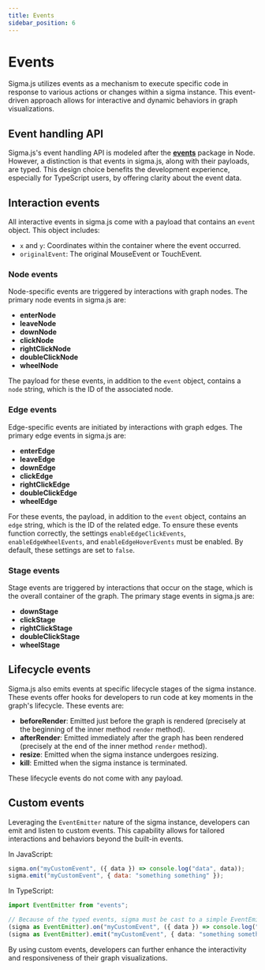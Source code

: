 ```yaml
---
title: Events
sidebar_position: 6
---
```


# Events

Sigma.js utilizes events as a mechanism to execute specific code in response to various actions or changes within a sigma instance. This event-driven approach allows for interactive and dynamic behaviors in graph visualizations.

## Event handling API

Sigma.js's event handling API is modeled after the **[events](https://www.npmjs.com/package/events)** package in Node. However, a distinction is that events in sigma.js, along with their payloads, are typed. This design choice benefits the development experience, especially for TypeScript users, by offering clarity about the event data.

## Interaction events

All interactive events in sigma.js come with a payload that contains an `event` object. This object includes:

- `x` and `y`: Coordinates within the container where the event occurred.
- `originalEvent`: The original MouseEvent or TouchEvent.

### Node events

Node-specific events are triggered by interactions with graph nodes. The primary node events in sigma.js are:

- **enterNode**
- **leaveNode**
- **downNode**
- **clickNode**
- **rightClickNode**
- **doubleClickNode**
- **wheelNode**

The payload for these events, in addition to the `event` object, contains a `node` string, which is the ID of the associated node.

### Edge events

Edge-specific events are initiated by interactions with graph edges. The primary edge events in sigma.js are:

- **enterEdge**
- **leaveEdge**
- **downEdge**
- **clickEdge**
- **rightClickEdge**
- **doubleClickEdge**
- **wheelEdge**

For these events, the payload, in addition to the `event` object, contains an `edge` string, which is the ID of the related edge. To ensure these events function correctly, the settings `enableEdgeClickEvents`, `enableEdgeWheelEvents`, and `enableEdgeHoverEvents` must be enabled. By default, these settings are set to `false`.

### Stage events

Stage events are triggered by interactions that occur on the stage, which is the overall container of the graph. The primary stage events in sigma.js are:

- **downStage**
- **clickStage**
- **rightClickStage**
- **doubleClickStage**
- **wheelStage**

## Lifecycle events

Sigma.js also emits events at specific lifecycle stages of the sigma instance. These events offer hooks for developers to run code at key moments in the graph's lifecycle. These events are:

- **beforeRender**: Emitted just before the graph is rendered (precisely at the beginning of the inner method `render` method).
- **afterRender**: Emitted immediately after the graph has been rendered (precisely at the end of the inner method `render` method).
- **resize**: Emitted when the sigma instance undergoes resizing.
- **kill**: Emitted when the sigma instance is terminated.

These lifecycle events do not come with any payload.

## Custom events

Leveraging the `EventEmitter` nature of the sigma instance, developers can emit and listen to custom events. This capability allows for tailored interactions and behaviors beyond the built-in events.

In JavaScript:

```javascript
sigma.on("myCustomEvent", ({ data }) => console.log("data", data));
sigma.emit("myCustomEvent", { data: "something something" });
```

In TypeScript:

```typescript
import EventEmitter from "events";

// Because of the typed events, sigma must be cast to a simple EventEmitter to emit custom events:
(sigma as EventEmitter).on("myCustomEvent", ({ data }) => console.log("data", data));
(sigma as EventEmitter).emit("myCustomEvent", { data: "something something" });
```

By using custom events, developers can further enhance the interactivity and responsiveness of their graph visualizations.
